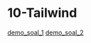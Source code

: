 # 10-Tailwind
[demo_soal_1](https://moon3903.github.io/full-stack-web-assignments/10-Tailwind/10-tailwind-soal-01.html)
[demo_soal_2](https://moon3903.github.io/full-stack-web-assignments/10-Tailwind/10-tailwind-soal-02.html)